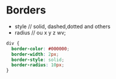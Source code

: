 # Borders

- style // solid, dashed,dotted and others
- radius // ou x y z wv;

```css
div {
  border-color: #000000;
  border-width: 2px;
  border-style: solid;
  border-radius: 10px;
}
```

